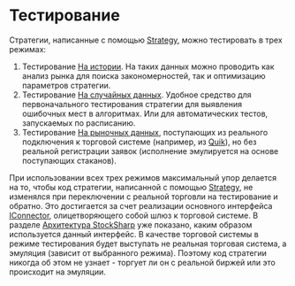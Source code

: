 # Тестирование

Стратегии, написанные с помощью [Strategy](xref:StockSharp.Algo.Strategies.Strategy), можно тестировать в трех режимах: 

1. Тестирование [На истории](StrategyTestingHistory.md). На таких данных можно проводить как анализ рынка для поиска закономерностей, так и оптимизацию параметров стратегии. 
2. Тестирование [На случайных данных](StrategyTestingEmulation.md). Удобное средство для первоначального тестирования стратегии для выявления ошибочных мест в алгоритмах. Или для автоматических тестов, запускаемых по расписанию. 
3. Тестирование [На рыночных данных](StrategyTestingRealTime.md), поступающих из реального подключения к торговой системе (например, из [Quik](Quik.md)), но без реальной регистрации заявок (исполнение эмулируется на основе поступающих стаканов). 

При использовании всех трех режимов максимальный упор делается на то, чтобы код стратегии, написанной с помощью [Strategy](xref:StockSharp.Algo.Strategies.Strategy), не изменялся при переключении с реальной торговли на тестирование и обратно. Это достигается за счет реализации основного интерфейса [IConnector](xref:StockSharp.BusinessEntities.IConnector), олицетворяющего собой шлюз к торговой системе. В разделе [Архитектура StockSharp](StockSharpArchitecture.md) уже показано, каким образом используется данный интерфейс. В качестве торговой системы в режиме тестирования будет выступать не реальная торговая система, а эмуляция (зависит от выбранного режима). Поэтому код стратегии никогда об этом не узнает \- торгует ли он с реальной биржей или это происходит на эмуляции. 
